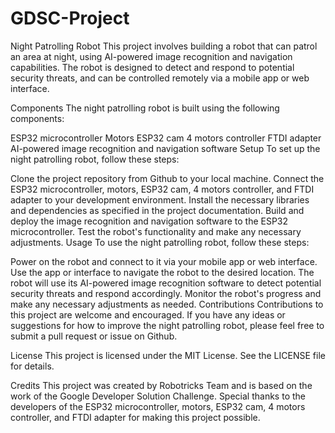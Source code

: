 # GDSC-Project

Night Patrolling Robot
This project involves building a robot that can patrol an area at night, using AI-powered image recognition and navigation capabilities. The robot is designed to detect and respond to potential security threats, and can be controlled remotely via a mobile app or web interface.

Components
The night patrolling robot is built using the following components:

ESP32 microcontroller
Motors
ESP32 cam
4 motors controller
FTDI adapter
AI-powered image recognition and navigation software
Setup
To set up the night patrolling robot, follow these steps:

Clone the project repository from Github to your local machine.
Connect the ESP32 microcontroller, motors, ESP32 cam, 4 motors controller, and FTDI adapter to your development environment.
Install the necessary libraries and dependencies as specified in the project documentation.
Build and deploy the image recognition and navigation software to the ESP32 microcontroller.
Test the robot's functionality and make any necessary adjustments.
Usage
To use the night patrolling robot, follow these steps:

Power on the robot and connect to it via your mobile app or web interface.
Use the app or interface to navigate the robot to the desired location.
The robot will use its AI-powered image recognition software to detect potential security threats and respond accordingly.
Monitor the robot's progress and make any necessary adjustments as needed.
Contributions
Contributions to this project are welcome and encouraged. If you have any ideas or suggestions for how to improve the night patrolling robot, please feel free to submit a pull request or issue on Github.

License
This project is licensed under the MIT License. See the LICENSE file for details.

Credits
This project was created by Robotricks Team and is based on the work of the Google Developer Solution Challenge. Special thanks to the developers of the ESP32 microcontroller, motors, ESP32 cam, 4 motors controller, and FTDI adapter for making this project possible.
